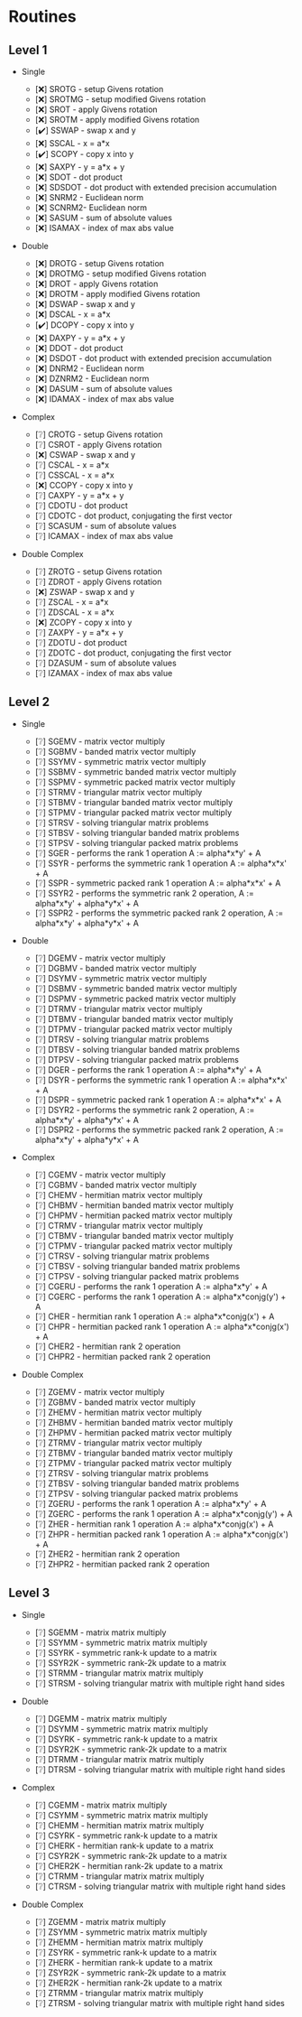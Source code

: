 # Routines

## Level 1
- Single
  - [❌] SROTG - setup Givens rotation
  - [❌] SROTMG - setup modified Givens rotation
  - [❌] SROT - apply Givens rotation
  - [❌] SROTM - apply modified Givens rotation
  - [✔️] SSWAP - swap x and y
  - [❌] SSCAL - x = a\*x
  - [✔️] SCOPY - copy x into y
  - [❌] SAXPY - y = a\*x + y
  - [❌] SDOT - dot product
  - [❌] SDSDOT - dot product with extended precision accumulation
  - [❌] SNRM2 - Euclidean norm
  - [❌] SCNRM2- Euclidean norm
  - [❌] SASUM - sum of absolute values
  - [❌] ISAMAX - index of max abs value

- Double
  - [❌] DROTG - setup Givens rotation
  - [❌] DROTMG - setup modified Givens rotation
  - [❌] DROT - apply Givens rotation
  - [❌] DROTM - apply modified Givens rotation
  - [❌] DSWAP - swap x and y
  - [❌] DSCAL - x = a\*x
  - [✔️] DCOPY - copy x into y
  - [❌] DAXPY - y = a\*x + y
  - [❌] DDOT - dot product
  - [❌] DSDOT - dot product with extended precision accumulation
  - [❌] DNRM2 - Euclidean norm
  - [❌] DZNRM2 - Euclidean norm
  - [❌] DASUM - sum of absolute values
  - [❌] IDAMAX - index of max abs value

- Complex
  - [❔] CROTG - setup Givens rotation
  - [❔] CSROT - apply Givens rotation
  - [❌] CSWAP - swap x and y
  - [❔] CSCAL - x = a\*x
  - [❔] CSSCAL - x = a\*x
  - [❌] CCOPY - copy x into y
  - [❔] CAXPY - y = a\*x + y
  - [❔] CDOTU - dot product
  - [❔] CDOTC - dot product, conjugating the first vector
  - [❔] SCASUM - sum of absolute values
  - [❔] ICAMAX - index of max abs value

- Double Complex
  - [❔] ZROTG - setup Givens rotation
  - [❔] ZDROT - apply Givens rotation
  - [❌] ZSWAP - swap x and y
  - [❔] ZSCAL - x = a\*x
  - [❔] ZDSCAL - x = a\*x
  - [❌] ZCOPY - copy x into y
  - [❔] ZAXPY - y = a\*x + y
  - [❔] ZDOTU - dot product
  - [❔] ZDOTC - dot product, conjugating the first vector
  - [❔] DZASUM - sum of absolute values
  - [❔] IZAMAX - index of max abs value

## Level 2
- Single
  - [❔] SGEMV - matrix vector multiply
  - [❔] SGBMV - banded matrix vector multiply
  - [❔] SSYMV - symmetric matrix vector multiply
  - [❔] SSBMV - symmetric banded matrix vector multiply
  - [❔] SSPMV - symmetric packed matrix vector multiply
  - [❔] STRMV - triangular matrix vector multiply
  - [❔] STBMV - triangular banded matrix vector multiply
  - [❔] STPMV - triangular packed matrix vector multiply
  - [❔] STRSV - solving triangular matrix problems
  - [❔] STBSV - solving triangular banded matrix problems
  - [❔] STPSV - solving triangular packed matrix problems
  - [❔] SGER - performs the rank 1 operation A := alpha\*x\*y' + A
  - [❔] SSYR - performs the symmetric rank 1 operation A := alpha\*x\*x' + A
  - [❔] SSPR - symmetric packed rank 1 operation A := alpha\*x\*x' + A
  - [❔] SSYR2 - performs the symmetric rank 2 operation, A := alpha\*x\*y' + alpha\*y\*x' + A
  - [❔] SSPR2 - performs the symmetric packed rank 2 operation, A := alpha\*x\*y' + alpha\*y\*x' + A

- Double
  - [❔] DGEMV - matrix vector multiply
  - [❔] DGBMV - banded matrix vector multiply
  - [❔] DSYMV - symmetric matrix vector multiply
  - [❔] DSBMV - symmetric banded matrix vector multiply
  - [❔] DSPMV - symmetric packed matrix vector multiply
  - [❔] DTRMV - triangular matrix vector multiply
  - [❔] DTBMV - triangular banded matrix vector multiply
  - [❔] DTPMV - triangular packed matrix vector multiply
  - [❔] DTRSV - solving triangular matrix problems
  - [❔] DTBSV - solving triangular banded matrix problems
  - [❔] DTPSV - solving triangular packed matrix problems
  - [❔] DGER - performs the rank 1 operation A := alpha\*x\*y' + A
  - [❔] DSYR - performs the symmetric rank 1 operation A := alpha\*x\*x' + A
  - [❔] DSPR - symmetric packed rank 1 operation A := alpha\*x\*x' + A
  - [❔] DSYR2 - performs the symmetric rank 2 operation, A := alpha\*x\*y' + alpha\*y\*x' + A
  - [❔] DSPR2 - performs the symmetric packed rank 2 operation, A := alpha\*x\*y' + alpha\*y\*x' + A

- Complex
  - [❔] CGEMV - matrix vector multiply
  - [❔] CGBMV - banded matrix vector multiply
  - [❔] CHEMV - hermitian matrix vector multiply
  - [❔] CHBMV - hermitian banded matrix vector multiply
  - [❔] CHPMV - hermitian packed matrix vector multiply
  - [❔] CTRMV - triangular matrix vector multiply
  - [❔] CTBMV - triangular banded matrix vector multiply
  - [❔] CTPMV - triangular packed matrix vector multiply
  - [❔] CTRSV - solving triangular matrix problems
  - [❔] CTBSV - solving triangular banded matrix problems
  - [❔] CTPSV - solving triangular packed matrix problems
  - [❔] CGERU - performs the rank 1 operation A := alpha\*x\*y' + A
  - [❔] CGERC - performs the rank 1 operation A := alpha\*x\*conjg(y') + A
  - [❔] CHER - hermitian rank 1 operation A := alpha\*x\*conjg(x') + A
  - [❔] CHPR - hermitian packed rank 1 operation A := alpha\*x\*conjg(x') + A
  - [❔] CHER2 - hermitian rank 2 operation
  - [❔] CHPR2 - hermitian packed rank 2 operation

- Double Complex
  - [❔] ZGEMV - matrix vector multiply
  - [❔] ZGBMV - banded matrix vector multiply
  - [❔] ZHEMV - hermitian matrix vector multiply
  - [❔] ZHBMV - hermitian banded matrix vector multiply
  - [❔] ZHPMV - hermitian packed matrix vector multiply
  - [❔] ZTRMV - triangular matrix vector multiply
  - [❔] ZTBMV - triangular banded matrix vector multiply
  - [❔] ZTPMV - triangular packed matrix vector multiply
  - [❔] ZTRSV - solving triangular matrix problems
  - [❔] ZTBSV - solving triangular banded matrix problems
  - [❔] ZTPSV - solving triangular packed matrix problems
  - [❔] ZGERU - performs the rank 1 operation A := alpha\*x\*y' + A
  - [❔] ZGERC - performs the rank 1 operation A := alpha\*x\*conjg(y') + A
  - [❔] ZHER - hermitian rank 1 operation A := alpha\*x\*conjg(x') + A
  - [❔] ZHPR - hermitian packed rank 1 operation A := alpha\*x\*conjg(x') + A
  - [❔] ZHER2 - hermitian rank 2 operation
  - [❔] ZHPR2 - hermitian packed rank 2 operation

## Level 3
- Single
  - [❔] SGEMM - matrix matrix multiply
  - [❔] SSYMM - symmetric matrix matrix multiply
  - [❔] SSYRK - symmetric rank-k update to a matrix
  - [❔] SSYR2K - symmetric rank-2k update to a matrix
  - [❔] STRMM - triangular matrix matrix multiply
  - [❔] STRSM - solving triangular matrix with multiple right hand sides

- Double
  - [❔] DGEMM - matrix matrix multiply
  - [❔] DSYMM - symmetric matrix matrix multiply
  - [❔] DSYRK - symmetric rank-k update to a matrix
  - [❔] DSYR2K - symmetric rank-2k update to a matrix
  - [❔] DTRMM - triangular matrix matrix multiply
  - [❔] DTRSM - solving triangular matrix with multiple right hand sides

- Complex
  - [❔] CGEMM - matrix matrix multiply
  - [❔] CSYMM - symmetric matrix matrix multiply
  - [❔] CHEMM - hermitian matrix matrix multiply
  - [❔] CSYRK - symmetric rank-k update to a matrix
  - [❔] CHERK - hermitian rank-k update to a matrix
  - [❔] CSYR2K - symmetric rank-2k update to a matrix
  - [❔] CHER2K - hermitian rank-2k update to a matrix
  - [❔] CTRMM - triangular matrix matrix multiply
  - [❔] CTRSM - solving triangular matrix with multiple right hand sides

- Double Complex
  - [❔] ZGEMM - matrix matrix multiply
  - [❔] ZSYMM - symmetric matrix matrix multiply
  - [❔] ZHEMM - hermitian matrix matrix multiply
  - [❔] ZSYRK - symmetric rank-k update to a matrix
  - [❔] ZHERK - hermitian rank-k update to a matrix
  - [❔] ZSYR2K - symmetric rank-2k update to a matrix
  - [❔] ZHER2K - hermitian rank-2k update to a matrix
  - [❔] ZTRMM - triangular matrix matrix multiply
  - [❔] ZTRSM - solving triangular matrix with multiple right hand sides
